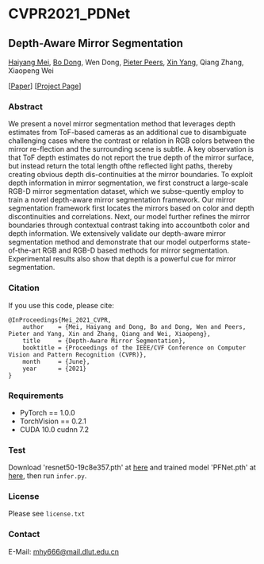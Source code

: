 # CVPR2021_PDNet

## Depth-Aware Mirror Segmentation
[Haiyang Mei](https://mhaiyang.github.io/), [Bo Dong](https://dongshuhao.github.io/), Wen Dong, [Pieter Peers](http://www.cs.wm.edu/~ppeers/), [Xin Yang](https://xinyangdut.github.io/), Qiang Zhang, Xiaopeng Wei

[[Paper](https://openaccess.thecvf.com/content/CVPR2021/papers/Mei_Depth-Aware_Mirror_Segmentation_CVPR_2021_paper.pdf)] [[Project Page](https://mhaiyang.github.io/CVPR2021_PDNet/index.html)]

### Abstract
We present a novel mirror segmentation method that leverages depth estimates from ToF-based cameras as an additional cue to disambiguate challenging cases where the contrast or relation in RGB colors between the mirror re-flection and the surrounding scene is subtle. A key observation is that ToF depth estimates do not report the true depth of the mirror surface, but instead return the total length ofthe reflected light paths, thereby creating obvious depth dis-continuities at the mirror boundaries. To exploit depth information in mirror segmentation, we first construct a large-scale RGB-D mirror segmentation dataset, which we subse-quently employ to train a novel depth-aware mirror segmentation framework. Our mirror segmentation framework first locates the mirrors based on color and depth discontinuities and correlations. Next, our model further refines the mirror boundaries through contextual contrast taking into accountboth color and depth information. We extensively validate our depth-aware mirror segmentation method and demonstrate that our model outperforms state-of-the-art RGB and RGB-D based methods for mirror segmentation. Experimental results also show that depth is a powerful cue for mirror segmentation.

### Citation
If you use this code, please cite:

```
@InProceedings{Mei_2021_CVPR,
    author    = {Mei, Haiyang and Dong, Bo and Dong, Wen and Peers, Pieter and Yang, Xin and Zhang, Qiang and Wei, Xiaopeng},
    title     = {Depth-Aware Mirror Segmentation},
    booktitle = {Proceedings of the IEEE/CVF Conference on Computer Vision and Pattern Recognition (CVPR)},
    month     = {June},
    year      = {2021}
}
```

### Requirements
* PyTorch == 1.0.0
* TorchVision == 0.2.1
* CUDA 10.0  cudnn 7.2

### Test
Download 'resnet50-19c8e357.pth' at [here](https://download.pytorch.org/models/resnet50-19c8e357.pth) and trained model 'PFNet.pth' at [here](https://mhaiyang.github.io/CVPR2021_PFNet/index.html), then run `infer.py`.

### License
Please see `license.txt`

### Contact
E-Mail: mhy666@mail.dlut.edu.cn